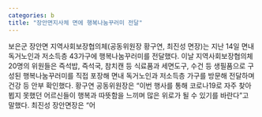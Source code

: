 ```yaml
---
categories: b
title: "장안면지사체 면에 행복나눔꾸러미 전달"
---
```

보은군 장안면 지역사회보장협의체(공동위원장 황구연, 최진성 면장)는 지난 14일 면내 독거노인과 저소득층 43가구에 행복나눔꾸러미를 전달했다. 이날 지역사회보장협의체 20명의 위원들은 즉석밥, 즉석국, 참치캔 등 식료품과 세면도구, 수건 등 생필품으로 구성된 행복나눔꾸러미를 직접 포장해 면내 독거노인과 저소득층 가구를 방문해 전달하며 건강 등 안부 확인했다. 황구연 공동위원장은 “이번 행사를 통해 코로나19로 자주 찾아뵙지 못했던 어르신들이 행복과 따뜻함을 느끼며 많은 위로가 될 수 있기를 바란다”고 말했다. 최진성 장안면장은 “어